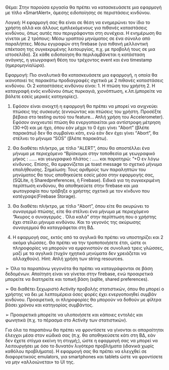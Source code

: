 Θέμα: Στην παρούσα εργασία θα πρέπει να κατασκευάσετε μια εφαρμογή με τίτλο 
«SmartAlert», άμεσης ειδοποίησης σε περιστάσεις κινδύνου. 

Λογική: Η εφαρμογή σας θα είναι σε θέση να ενημερώνει τον ίδιο το χρήστη αλλά και άλλους 
εμπλεκόμενους για πιθανές καταστάσεις κινδύνου, όπως αυτές που περιγράφονται στη 
συνέχεια. Η ενημέρωση θα γίνεται με 2 τρόπους: Μέσω γραπτού μηνύματος σε ένα σύνολο 
από παραλήπτες. Μέσω εγγραφών στη firebase (για πιθανή μελλοντική επέκταση της 
συγκεκριμένης λειτουργίας, π.χ. με προβολή τους σε μια ιστοσελίδα). Σε κάθε ειδοποίηση θα 
περιλαμβάνεται η κατάσταση ανάγκης, η γεωγραφική θέση του τρέχοντος event και ένα 
timestamp (ημερομηνία/ώρα).

Εφαρμογή: Πιο αναλυτικά θα κατασκευάσετε μια εφαρμογή, η οποία θα ικανοποιεί τις 
παρακάτω προδιαγραφές σχετικά με 2 πιθανές καταστάσεις κινδύνου. Οι 2 καταστάσεις 
κινδύνου είναι: 1. Η πτώση του χρήστη 2. Η καταγραφή ενός κινδύνου όπως πυρκαγιά, 
χιονόπτωση, κ.λπ.(μπορείτε να βάλετε εσείς μερικές κατηγορίες).

1. Εφόσον είναι ανοιχτή η εφαρμογή θα πρέπει να μπορεί να ανιχνεύει πτώσεις της 
συσκευής (εννοώντας και πτώσεις του χρήστη. Προσέξτε βέβαια στο testing αυτού 
του feature… Απλή χρήση του Accelerometer). Εφόσον ανιχνευτεί πτώση θα 
ενεργοποιείται μια αντίστροφη μέτρηση (30->0) και με ήχο, όπου εάν μέχρι το 0 έχει 
γίνει “Abort” (βλέπε παρακάτω) δεν θα συμβαίνει κάτι, ενώ εάν δεν έχει γίνει 
“Abort”, θα στέλνει το μήνυμα “SOS” (βλέπε παρακάτω).

2. Θα διαθέτει πλήκτρο, με τίτλο “ALERT”, όπου θα αποστέλλει ένα μήνυμα με 
περιεχόμενο “Βρίσκομαι στην τοποθεσία με γεωγραφικό μήκος : …… και γεωγραφικό 
πλάτος : ….. και παρατηρώ: ”+Ο εν λόγω κίνδυνος. Επίσης, θα εμφανίζεται με toast 
message το σχετικό μήνυμα επαλήθευσης. Σημείωση: Τους αριθμούς των
παραληπτών του μηνύματος θα τους αποθηκεύετε εσείς μέσα στην εφαρμογής σας, 
(SQLite, ή Sharedpreferences, ή Firebase). Ειδικά για τη συγκεκριμένη περίπτωση 
κινδύνου, θα αποθηκεύετε στην firebase και μια φωτογραφία που τράβηξε ο χρήστης 
σχετικά με τον κίνδυνο που κατέγραψε(Firebase Storage).

3. Θα διαθέτει πλήκτρο, με τίτλο “Abort”, όπου είτε θα ακυρώνει το συναγερμό 
πτώσης, είτε θα στέλνει ένα μήνυμα με περιεχόμενο “Άκυρος ο συναγερμός . Όλα 
καλά” στην περίπτωση που ο χρήστης έχει στείλει μήνυμα κινδύνου. Και το γεγονός
της ακύρωσης συναγερμού θα καταγράφεται στη ΒΔ.

4. Η εφαρμογή σας, εκτός από τα αγγλικά θα πρέπει να υποστηρίζει και 2 ακόμα 
γλώσσες. Θα πρέπει να την τροποποιήσετε έτσι, ώστε οι πληροφορίες να μπορούν 
να εμφανιστούν σε συνολικά τρεις γλώσσες, μαζί με τα αγγλικά (τυχόν ηχητικά 
μηνύματα δεν χρειάζεται να αλλαχθούν). Hint: Απλή χρήση των string resources.

➢ Όλα τα παραπάνω γεγονότα θα πρέπει να καταγράφονται σε βάση δεδομένων. 
Απαίτηση είναι να γίνεται στην firebase, ενώ προαιρετικά μπορείτε να διατηρείτε 
και τοπική βάση (sqlite, shared preferences). 

➢ Θα διαθέτει ξεχωριστό Activity προβολής στατιστικών, όπου θα μπορεί ο χρήστης 
να δει με λεπτομέρεια όσες φορές έχει ενεργοποιηθεί συμβάν κινδύνου. 
Προαιρετικά, οι πληροφορίες θα μπορούν να δοθούν με φίλτρα βάσει χρόνου 
και κατηγορίας συμβάντος.

➢ Προαιρετικά μπορείτε να υλοποιήσετε και κάποιες εντολές και φωνητικά (π.χ. το 
πέρασμα στο Activity των στατιστικών).

Για όλα τα παραπάνω θα πρέπει να φροντίσετε να γίνονται οι απαραίτητοι έλεγχοι μέσα στον 
κώδικά σας (π.χ. θα αποθηκεύσετε κάτι στη ΒΔ, εάν δεν έχετε στίγμα εκείνη τη στιγμή;), ώστε 
η εφαρμογή σας να μπορεί να λειτουργήσει με όσο το δυνατόν λιγότερα προβλήματα 
(ιδανικά χωρίς καθόλου προβλήματα). Η εφαρμογή σας θα πρέπει να ελεγχθεί σε
διαφορετικούς emulators, για smartphones και tablets ώστε να φροντίσετε να μην 
«αλλοιώνεται» το UI της. 
